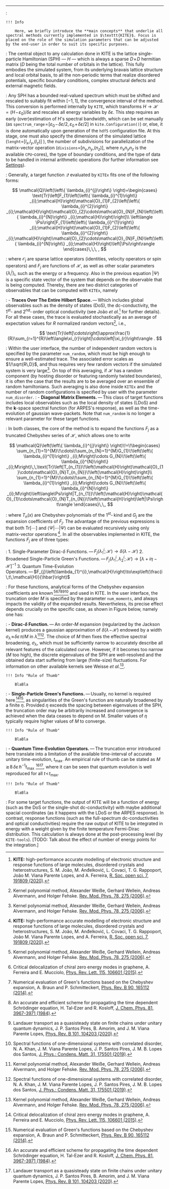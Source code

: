___
: $\,$

    !!! Info
    
        Here, we briefly introduce the **main concepts** that underlie all spectral methods currently implemented in $\texttt{KITE}$. Focus is placed on the role of the simulation parameters that can be adjusted by the end-user in order to suit its specific purposes.

: The central object to any calculation done in $\text{KITE}$ is the lattice single-particle Hamiltonian (SPH) — $H$ — which is always a sparse $D\!\times\!D$ hermitian matrix ($D$ being the total number of orbitals in the lattice). This fully embodies the simulated system, from its underlying bravais lattice structure and local orbital basis, to all the non-periodic terms that realize disordered potentials, specific boundary conditions, complex structural defects and external magnetic fields.

: Any SPH has a bounded real-valued spectrum which must be shifted and rescaled to suitably fit within $[-1,1]$, the convergence interval of the method. This conversion is performed internally by $\texttt{KITE}$, which transforms $H\to\mathcal{H}=(H\!-\!\varepsilon_{0})/\delta\varepsilon$ and rescales all energy variables by $\delta\varepsilon$. This step requires an early (over)estimation of H's spectral bandwidth, which can be set manually (as $\texttt{spectrum_range}\!=\![\varepsilon_{0}\!-\!\delta\varepsilon/2,\varepsilon_{0}\!+\!\delta\varepsilon/2]$ in $\texttt{kite.Configuration()}$) or, else, it is done automatically upon generation of the $\texttt{hdf5}$ configuration file. At this stage, one must also specify the dimensions of the simulated lattice ($\texttt{lenght}$=[$l_{x}$,$l_{y}$,($l_{z}$)] ), the number of subdivisions for parallelization of the matrix-vector operation ($\texttt{divisions}$=[$n_{x}$,$n_{y}$,($n_{z}$)], where $n_{x}n_{y}n_{z}$ is the available $\texttt{CPU}$-cores), the type of boundary conditions, and the type of data to be handled in internal arithmetic operations (for further information see [Settings](settings.md)).

: Generally, a target function $\mathcal{Q}$ evaluated by $\texttt{KITEx}$ fits one of the following forms:

$$
    \mathcal{Q}\left(\left\{ \lambda_{i}^{j}\right\} \right)=\begin{cases}
\text{Tr}\left[F_{1}\left(\left\{ \lambda_{i}^{1}\right\} _{i};\mathcal{H}\right)\mathcal{O}_{1}F_{2}\left(\left\{ \lambda_{i}^{2}\right\} _{i};\mathcal{H}\right)\mathcal{O}_{2}\cdots\mathcal{O}_{N}F_{N}\left(\left\{ \lambda_{i}^{N}\right\} _{i};\mathcal{H}\right)\right]\\
\left\langle \Psi\right|F_{1}\left(\left\{ \lambda_{i}^{1}\right\} _{i};\mathcal{H}\right)\mathcal{O}_{1}F_{2}\left(\left\{ \lambda_{i}^{2}\right\} _{i};\mathcal{H}\right)\mathcal{O}_{2}\cdots\mathcal{O}_{N}F_{N}\left(\left\{ \lambda_{i}^{N}\right\} _{i};\mathcal{H}\right)\left|\Psi\right\rangle 
\end{cases}\,\,\, ,
$$

: where $\mathcal{O}_{j}$ are sparse lattice operators (identities, velocity operators or spin operators) and $F_{j}$ are functions of $\mathcal{H}$, as well as other scalar parameters $\left\{ \lambda_{i}^{j}\right\} _{i}$, such as the energy or a frequency. Also in the previous equation $\left|\Psi\right\rangle$ is a specific state vector of the system that depends on the observable that is being computed. Thereby, there are two district categories of observables that can be computed with $\texttt{KITEx}$, namely

: - **Traces Over The Entire Hilbert Space.** — Which includes global observables such as the density of states (DoS), the dc-conductivity, the $1^{\text{st}}$- and $2^{\text{nd}}$- order optical conductivity (see João *et al.*[^1] for further details). For all these cases, the trace is evaluated stochastically as an average of expectation values for $R$ normalized random vectors[^2], i.e.,

$$
	\text{Tr}\left[\cdots\right]\approx\frac{1}{R}\sum_{r=1}^{R}\left\langle\xi_{r}\right|\cdots\left|\xi_{r}\right\rangle .
$$
	
: Within the user interface, the number of independent random vectors is specified by the parameter $\texttt{num_random}$, which must be high enough to ensure a well-estimated trace. The associated error scales as $1/\sqrt{R\,D}$, and thus requires very few random vectors if the simulated system is very large[^2]. On top of this averaging, if $\mathcal{H}$ has a random component (by hosting disorder or featuring randomly twisted boundaries), it is often the case that the results are to be averaged over an ensemble of random hamiltonians. Such averaging is also done inside $\texttt{KITEx}$ and the number of random configurations is specified by user with the parameter $\texttt{num_disorder}$.
: - **Diagonal Matrix Elements.** — This class of target functions includes local observables such as the local density of states (LDoS) and the $\mathbf{k}$-space spectral function (for ARPES's response), as well as the time-evolution of gaussian wave-packets. Note that $\texttt{num_random}$ is no longer a relevant parameter for these target functions.

: In both classes, the core of the method is to expand the functions $F_{j}$ as a truncated Chebyshev series of $\mathcal{H}$, which allows one to write 

$$
\mathcal{Q}\left(\left\{ \lambda_{i}^{j}\right\} \right)\!=\!\begin{cases}
\sum_{n_{1}=1}^{M}\!\cdots\!\sum_{n_{N}=1}^{M}G_{1}\!\left(\left\{ \lambda_{i}^{1}\right\} _{i};M\right)\cdots G_{N}\!\left(\left\{ \lambda_{i}^{N}\right\} _{i};M\right)\,\,\text{Tr}\left[T_{n_{1}}\!\left(\mathcal{H}\right)\mathcal{O}_{1}\cdots\mathcal{O}_{N}T_{n_{N}}\!\left(\mathcal{H}\right)\right]\\
\sum_{n_{1}=1}^{M}\!\cdots\!\sum_{n_{N}=1}^{M}G_{1}\!\left(\left\{ \lambda_{i}^{1}\right\} _{i};M\right)\cdots G_{N}\!\left(\left\{ \lambda_{i}^{N}\right\} _{i};M\right)\left\langle\Psi\right|T_{n_{1}}\!\left(\mathcal{H}\right)\mathcal{O}_{1}\cdots\mathcal{O}_{N}T_{n_{N}}\!\left(\mathcal{H}\right)\left|\Psi\right\rangle
\end{cases}\,\,,
$$

: where $T_{n}(x)$ are Chebyshev polynomials of the $1^{\text{st}}$- kind and $G_{j}$ are the expansion coefficients of $F_{j}$. The advantage of the previous expressions is that both $\text{Tr}\left[\cdots\right]$ and $\left\langle\Psi\right|\cdots \left|\Psi\right\rangle$ can be evaluated recursively using only matrix-vector operations [^1]. In all the observables implemented in KITE, the functions $F_{j}$ are of three types: 

: 1. Single-Parameter Dirac-$\delta$ Functions. — $F_{j}(\lambda_{1}^{i};\mathcal{H})\to\delta\left(\lambda-\mathcal{H}\right)$
2. Broadened Single-Particle Green's Functions. — $F_{j}(\lambda_{1}^{i},\lambda_{2}^{i};\mathcal{H})\to\left[\lambda+i\eta-\mathcal{H}\right]^{-1}$
3. Quantum Time-Evolution Operators. — $F_{j}\left(\lambda_{1}^{i},\mathcal{H}\right)\to\exp\left(\frac{i\,t\,\mathcal{H}}{\hbar}\right)$

: For these functions, analytical forms of the Chebyshev expansion coefficients are known [^2][^3][^4][^5][^6][^7] and used in KITE. In the user interface, the truncation order $M$ is specified by the parameter $\texttt{num_moments}$, and always impacts the validity of the expanded results. Nevertheless, its precise effect depends crucially on the specific case, as shown in Figure below, namely one has:

: - **Dirac-$\delta$ Function.** — An order-$M$ expansion (regularized by the Jackson kernel) produces a gaussian approximation of $\delta(\lambda\!-\!\mathcal{H})$ endowed by a width $\sigma_{\lambda}\!\approx\!\delta \varepsilon\,\pi/M$ in $\lambda$[^2][^7]. The choice of $M$ then fixes the effective spectral broadening, $\sigma_{\lambda}$, which must be sufficiently narrow to accurately describe all relevant features of the calculated curve. However, if it becomes too narrow ($M$ too high), the discrete eigenvalues of the SPH are well-resolved and the obtained data start suffering from large (finite-size) fluctuations. For information on other available kernels see Weisse *et al.*[^2].

    !!! Info "Rule of Thumb"

        BlaBla

: - **Single-Particle Green's Functions.** — Usually, no kernel is required here [^3][^4], as singularities of the Green's function are naturally broadened by a finite $\eta$. Provided $\eta$ exceeds the spacing between eigenvalues of the SPH, the truncation order may be arbitrarily increased and convergence is achieved when the data ceases to depend on M. Smaller values of $\eta$ typically require higher values of $M$ to converge.

    !!! Info "Rule of Thumb"

        BlaBla

: - **Quantum Time-Evolution Operators.** — The truncation error introduced here translate into a limitation of the available time-interval of accurate unitary time-evolution, $t_{\text{max}}$. An empirical rule of thumb can be stated as $M\!\gtrsim\!8\,\delta\varepsilon\,\hbar^{-1}t_{\text{max}}\!\!$ [^5][^6], where it can be seen that quantum evolution is well reproduced for all $t\!<\!t_{\text{max}}$.

    !!! Info "Rule of Thumb"

        BlaBla

: For some target functions, the output of KITE will be a function of energy (such as the DoS or the single-shot dc-conductivity) with maybe additional spacial coordinates (as it happens with the LDoS or the ARPES response). In contrast, response functions (such as the full-spectrum dc-conductivities and optical conductivities) require the raw output of KITE to be integrated in energy with a weight given by the finite temperature Fermi-Dirac distribution. This calculation is always done at the post-processing level (by $\texttt{KITE-tools}$). [TODO: Talk about the effect of number of energy points for the integration.]

[^1]: **KITE:** high-performance accurate modelling of electronic structure and response functions of large molecules, disordered crystals and heterostructures, S. M. João, M. Anđelković, L. Covaci, T. G. Rappoport, João M. Viana Parente Lopes, and A. Ferreira, [R. Soc. open sci. 7, 191809 (2020)](https://royalsocietypublishing.org/doi/10.1098/rsos.191809).

[^2]: Kernel polynomial method, Alexander Weiße, Gerhard Wellein, Andreas Alvermann, and Holger Fehske. [Rev. Mod. Phys. 78, 275 (2006)](https://journals.aps.org/rmp/abstract/10.1103/RevModPhys.78.275).

[^3]: Critical delocalization of chiral zero energy modes in graphene, A. Ferreira and E. Mucciolo, [Phys. Rev. Lett. 115, 106601 (2015)](https://journals.aps.org/prl/abstract/10.1103/PhysRevLett.115.106601).

[^4]: Numerical evaluation of Green's functions based on the Chebyshev expansion, A. Braun and P. Schmitteckert, [Phys. Rev. B 90, 165112 (2014)](https://journals.aps.org/prb/abstract/10.1103/PhysRevB.90.165112).

[^5]: An accurate and efficient scheme for propagating the time dependent Schrödinger equation, H. Tal-Ezer and R. Kosloff, [J. Chem. Phys. 81, 3967-3971 (1984)](https://aip.scitation.org/doi/10.1063/1.448136).

[^6]: Landauer transport as a quasisteady state on finite chains under unitary quantum dynamics, J. P. Santos Pires, B. Amorim, and J. M. Viana Parente Lopes, [Phys. Rev. B 101, 104203 (2020)](https://journals.aps.org/prb/abstract/10.1103/PhysRevB.101.104203).

[^7]: Spectral functions of one-dimensional systems with correlated disorder, N. A. Khan, J. M. Viana Parente Lopes, J. P. Santos Pires, J. M. B. Lopes dos Santos, [J. Phys.: Condens. Matt. 31, 175501 (2019)](https://iopscience.iop.org/article/10.1088/1361-648X/ab03ad/meta).
